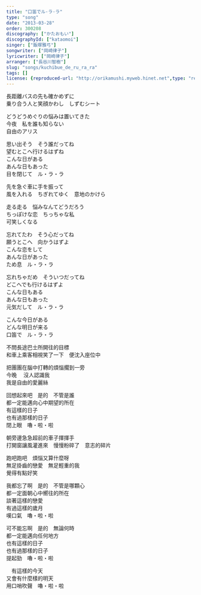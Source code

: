 ```yaml
---
title: "口笛でル·ラ·ラ"
type: "song"
date: "2013-03-28"
order: 300208
discography: ["かたおもい"]
discographyId: ["kataomoi"]
singer: ["飯塚雅弓"]
songwriter: ["岡崎律子"]
lyricwriter: ["岡崎律子"]
arranger: ["長谷川智樹"]
slug: "songs/kuchibue_de_ru_ra_ra"
tags: []
license: {reproduced-url: "http://orikamushi.myweb.hinet.net",type: "reproduced",author: "Orika",reproduced-website: "織歌蟲"}
---
```


長距離バスの先も確かめずに   
乗り合う人と笑顔かわし　しずむシート   
  
どうどうめぐりの悩みは置いてきた   
今夜　私を誰も知らない   
自由のアリス   
  
思い出そう　そう誰だってね   
望むとこへ行けるはずね   
こんな日がある   
あんな日もあった   
目を閉じて　ル・ラ・ラ   
  
先を急ぐ車に手を振って   
風を入れる　ちぎれてゆく　意地のかけら   
  
走る走る　悩みなんてどうだろう   
ちっぽけな恋　ちっちゃな私   
可笑しくなる   
  
忘れてたわ　そう心だってね   
願うとこへ　向かうはずよ   
こんな恋をして   
あんな日があった   
ため息　ル・ラ・ラ   
  
忘れちゃだめ　そういつだってね   
どこへでも行けるはずよ   
こんな日もある   
あんな日もあった   
元気だして　ル・ラ・ラ   
  
こんな今日がある   
どんな明日が来る   
口笛で　ル・ラ・ラ  
  
不問長途巴士所開往的目標  
和車上乘客相視笑了一下　便沈入座位中  
  
把團團在腦中打轉的煩惱擱到一旁  
今晚 　沒人認識我  
我是自由的愛麗絲  
  
回想起來吧　是的　不管是誰  
都一定能邁向心中期望的所在  
有這樣的日子  
也有過那樣的日子  
閉上眼　嚕・啦・啦  
  
朝旁邊急急超前的車子揮揮手  
打開窗讓風灌進來　慢慢粉碎了　意志的碎片  
  
跑吧跑吧　煩惱又算什麼呀  
無足掛齒的戀愛　無足輕重的我  
覺得有點好笑  
  
我都忘了啊　是的　不管是哪顆心  
都一定面朝心中嚮往的所在  
談著這樣的戀愛  
有過這樣的歲月  
嘆口氣　嚕・啦・啦  
  
可不能忘啊　是的　無論何時  
都一定能邁向任何地方  
也有這樣的日子  
也有過那樣的日子  
提起勁　嚕・啦・啦  
  
　有這樣的今天  
又會有什麼樣的明天  
用口哨吹聲　嚕・啦・啦
